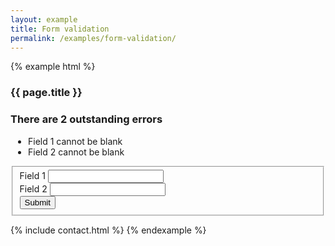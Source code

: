 ```yaml
---
layout: example
title: Form validation
permalink: /examples/form-validation/
---
```


<style type="text/css">
 .panel-body ul {
   padding-left: 2em !important;
 }
</style>

{% example html %}
<div class="app-container">
  <div class="panel panel-default">
    <div class="panel-heading">
      <h3>{{ page.title }}</h3>
    </div>
    <div class="panel-body">
    <div class="panel panel-danger">
      <div class="panel-heading">
        <h3 class="panel-title">
          There are 2 outstanding errors
        </h3>
      </div>
      <div class="panel-body">
        <ul>
          <li>Field 1 cannot be blank</li>
          <li>Field 2 cannot be blank</li>
        </ul>
      </div>
    </div>
    <form class="grid-form-show">
      <fieldset>
        <div data-row-span="2">
          <div data-field-span="1" class="has-error">
            <label>Field 1</label>
            <input type="text">
          </div>
          <div data-field-span="1" class="has-error">
            <label>Field 2</label>
            <input type="text">
          </div>
        </div>
        <div data-row-span="3">
          <div data-field-span="1">
            <button type="button" class="btn btn-primary"> Submit </button>
          </div>
        </div>
      </fieldset>
    </form>
    </div>
  </div>
</div>
<!-- The contact piece should be a comman @call routine -->
{% include contact.html %}
{% endexample %}